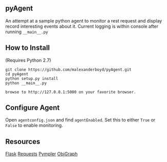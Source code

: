 ##  pyAgent

An attempt at a sample python agent to monitor a rest request and display record interesting events about it. Current logging is within console after running `__main__.py`


## How to Install
 (Requires Python 2.7)
```
git clone https://github.com/malexanderboyd/pyAgent.git
cd pyAgent
python setup.py install
python __main__.py

browse to http://127.0.0.1:5000 on your favorite browser.
```


## Configure Agent

Open `agentconfig.json` and find `agentEnabled`. Set this to either `True` or `False` to enable monitoring.


## Resources
[Flask](http://flask.pocoo.org/)
[Requests](http://docs.python-requests.org/en/master/)
[Pympler](https://pythonhosted.org/Pympler/)
[ObjGraph](https://mg.pov.lt/objgraph/)
